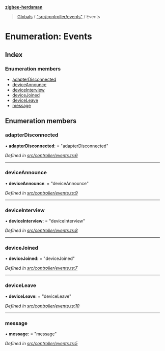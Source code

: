 **[zigbee-herdsman](../README.md)**

> [Globals](../README.md) / ["src/controller/events"](../modules/_src_controller_events_.md) / Events

# Enumeration: Events

## Index

### Enumeration members

* [adapterDisconnected](_src_controller_events_.events.md#adapterdisconnected)
* [deviceAnnounce](_src_controller_events_.events.md#deviceannounce)
* [deviceInterview](_src_controller_events_.events.md#deviceinterview)
* [deviceJoined](_src_controller_events_.events.md#devicejoined)
* [deviceLeave](_src_controller_events_.events.md#deviceleave)
* [message](_src_controller_events_.events.md#message)

## Enumeration members

### adapterDisconnected

•  **adapterDisconnected**:  = "adapterDisconnected"

*Defined in [src/controller/events.ts:6](https://github.com/GrandeurSmart/gza-core/blob/master/src/src/controller/events.ts#L6)*

___

### deviceAnnounce

•  **deviceAnnounce**:  = "deviceAnnounce"

*Defined in [src/controller/events.ts:9](https://github.com/GrandeurSmart/gza-core/blob/master/src/src/controller/events.ts#L9)*

___

### deviceInterview

•  **deviceInterview**:  = "deviceInterview"

*Defined in [src/controller/events.ts:8](https://github.com/GrandeurSmart/gza-core/blob/master/src/src/controller/events.ts#L8)*

___

### deviceJoined

•  **deviceJoined**:  = "deviceJoined"

*Defined in [src/controller/events.ts:7](https://github.com/GrandeurSmart/gza-core/blob/master/src/src/controller/events.ts#L7)*

___

### deviceLeave

•  **deviceLeave**:  = "deviceLeave"

*Defined in [src/controller/events.ts:10](https://github.com/GrandeurSmart/gza-core/blob/master/src/src/controller/events.ts#L10)*

___

### message

•  **message**:  = "message"

*Defined in [src/controller/events.ts:5](https://github.com/GrandeurSmart/gza-core/blob/master/src/src/controller/events.ts#L5)*
